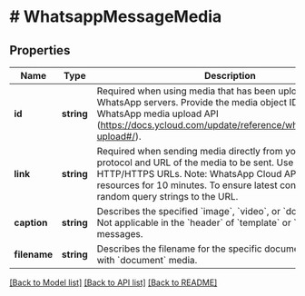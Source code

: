 # # WhatsappMessageMedia

## Properties

Name | Type | Description | Notes
------------ | ------------- | ------------- | -------------
**id** | **string** | Required when using media that has been uploaded to WhatsApp servers.  Provide the media object ID obtained from WhatsApp media upload API (https://docs.ycloud.com/update/reference/whatsapp_media-upload#/). |
**link** | **string** | Required when sending media directly from your server.  The protocol and URL of the media to be sent. Use only with HTTP/HTTPS URLs. Note: WhatsApp Cloud API caches media resources for 10 minutes. To ensure latest content, add random query strings to the URL. |
**caption** | **string** | Describes the specified &#x60;image&#x60;, &#x60;video&#x60;, or &#x60;document&#x60; media. Not applicable in the &#x60;header&#x60; of &#x60;template&#x60; or &#x60;interactive&#x60; messages. | [optional]
**filename** | **string** | Describes the filename for the specific document. Use only with &#x60;document&#x60; media. | [optional]

[[Back to Model list]](../../README.md#models) [[Back to API list]](../../README.md#endpoints) [[Back to README]](../../README.md)
